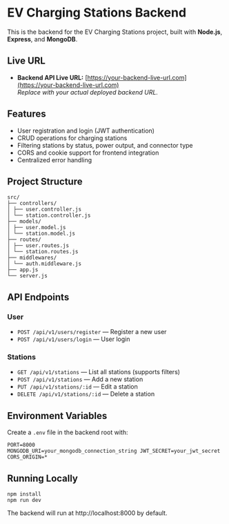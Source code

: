 # EV Charging Stations Backend

This is the backend for the EV Charging Stations project, built with **Node.js**, **Express**, and **MongoDB**.

## Live URL

- **Backend API Live URL:** [https://your-backend-live-url.com](https://your-backend-live-url.com)  
  _Replace with your actual deployed backend URL._

## Features

- User registration and login (JWT authentication)
- CRUD operations for charging stations
- Filtering stations by status, power output, and connector type
- CORS and cookie support for frontend integration
- Centralized error handling

## Project Structure
```
src/ 
├── controllers/ 
│ ├── user.controller.js 
│ └── station.controller.js 
├── models/ 
│ ├── user.model.js 
│ └── station.model.js 
├── routes/ 
│ ├── user.routes.js 
│ └── station.routes.js 
├── middlewares/ 
│ └── auth.middleware.js 
├── app.js 
└── server.js

```

## API Endpoints

### User

- `POST /api/v1/users/register` — Register a new user
- `POST /api/v1/users/login` — User login

### Stations

- `GET /api/v1/stations` — List all stations (supports filters)
- `POST /api/v1/stations` — Add a new station
- `PUT /api/v1/stations/:id` — Edit a station
- `DELETE /api/v1/stations/:id` — Delete a station

## Environment Variables

Create a `.env` file in the backend root with:
```
PORT=8000 
MONGODB_URI=your_mongodb_connection_string JWT_SECRET=your_jwt_secret 
CORS_ORIGIN=*
```

## Running Locally

```
npm install
npm run dev
```
The backend will run at http://localhost:8000 by default.